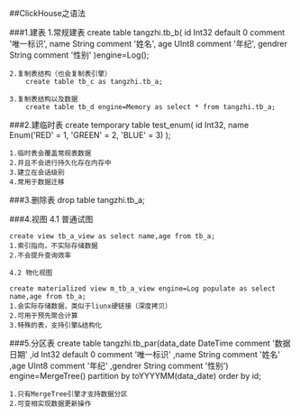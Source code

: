 ##ClickHouse之语法

###1.建表
    1.常规建表
        create table tangzhi.tb_b(
            id Int32 default 0 comment '唯一标识',
            name String comment '姓名',
            age UInt8 comment '年纪',
            gendrer String comment '性别'
            )engine=Log();
        
    2.复制表结构（也会复制表引擎）
        create table tb_c as tangzhi.tb_a;
        
    3.复制表结构以及数据
        create table tb_d engine=Memory as select * from tangzhi.tb_a;
        
###2.建临时表
    create temporary table test_enum(
    id Int32,
    name Enum('RED' = 1, 'GREEN' = 2, 'BLUE' = 3)
    );   
    
    1.临时表会覆盖常规表数据
    2.并且不会进行持久化存在内存中
    3.建立在会话级别
    4.常用于数据迁移
        
###3.删除表
    drop table tangzhi.tb_a;
    
###4.视图
    4.1 普通试图
    
    create view tb_a_view as select name,age from tb_a;
    1.索引指向，不实际存储数据
    2.不会提升查询效率
        
    4.2 物化视图
    
    create materialized view m_tb_a_view engine=Log populate as select name,age from tb_a;
    1.会实际存储数据，类似于liunx硬链接（深度拷贝）
    2.可用于预先聚合计算
    3.特殊的表，支持引擎&结构化
    
###5.分区表
    create table tangzhi.tb_par(data_date DateTime comment '数据日期'
    ,id Int32 default 0 comment '唯一标识'
    ,name String comment '姓名'
    ,age UInt8 comment '年纪'
    ,gendrer String comment '性别')
    engine=MergeTree() 
    partition by toYYYYMM(data_date)
    order by id;
    
    1.只有MergeTree引擎才支持数据分区
    2.可变相实现数据更新操作
    
    
    
    
       